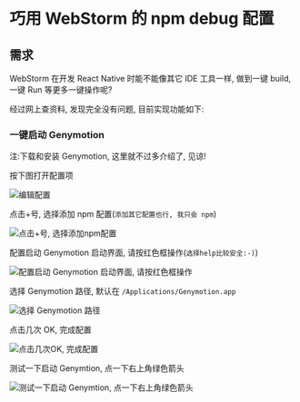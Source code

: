 # 巧用 WebStorm 的 npm debug 配置

## 需求

WebStorm 在开发 React Native 时能不能像其它 IDE 工具一样, 做到一键 build, 一键 Run 等更多一键操作呢?

经过网上查资料, 发现完全没有问题, 目前实现功能如下:

### 一键启动 Genymotion

注:下载和安装 Genymotion, 这里就不过多介绍了, 见谅!

按下图打开配置项

![编辑配置](https://raw.githubusercontent.com/Kennytian/learning-react-native/master/images/edit_config_menu.jpeg)

点击+号, 选择添加 npm 配置(`添加其它配置也行, 我只会 npm`)

![点击+号, 选择添加npm配置](https://raw.githubusercontent.com/Kennytian/learning-react-native/master/images/add_npm.jpeg)

配置启动 Genymotion 启动界面, 请按红色框操作(`选择help比较安全:-)`)

![配置启动 Genymotion 启动界面, 请按红色框操作](https://raw.githubusercontent.com/Kennytian/learning-react-native/master/images/lauch_genymotion.jpeg)

选择 Genymotion 路径, 默认在 `/Applications/Genymotion.app`

![选择 Genymotion 路径](https://raw.githubusercontent.com/Kennytian/learning-react-native/master/images/config_genymotion.jpeg)

点击几次 OK, 完成配置

![点击几次OK, 完成配置](https://raw.githubusercontent.com/Kennytian/learning-react-native/master/images/config_genymotion_ok.jpeg)

测试一下启动 Genymtion, 点一下右上角绿色箭头

![测试一下启动 Genymtion, 点一下右上角绿色箭头](https://raw.githubusercontent.com/Kennytian/learning-react-native/master/images/lauch_genymotion_ok.jpeg)
